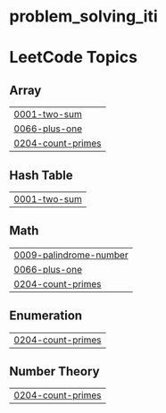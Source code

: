 # problem_solving_iti
<!---LeetCode Topics Start-->
# LeetCode Topics
## Array
|  |
| ------- |
| [0001-two-sum](https://github.com/malk-ali2004/problem_solving_iti/tree/master/0001-two-sum) |
| [0066-plus-one](https://github.com/malk-ali2004/problem_solving_iti/tree/master/0066-plus-one) |
| [0204-count-primes](https://github.com/malk-ali2004/problem_solving_iti/tree/master/0204-count-primes) |
## Hash Table
|  |
| ------- |
| [0001-two-sum](https://github.com/malk-ali2004/problem_solving_iti/tree/master/0001-two-sum) |
## Math
|  |
| ------- |
| [0009-palindrome-number](https://github.com/malk-ali2004/problem_solving_iti/tree/master/0009-palindrome-number) |
| [0066-plus-one](https://github.com/malk-ali2004/problem_solving_iti/tree/master/0066-plus-one) |
| [0204-count-primes](https://github.com/malk-ali2004/problem_solving_iti/tree/master/0204-count-primes) |
## Enumeration
|  |
| ------- |
| [0204-count-primes](https://github.com/malk-ali2004/problem_solving_iti/tree/master/0204-count-primes) |
## Number Theory
|  |
| ------- |
| [0204-count-primes](https://github.com/malk-ali2004/problem_solving_iti/tree/master/0204-count-primes) |
<!---LeetCode Topics End-->